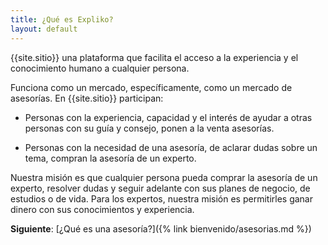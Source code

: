 ```yaml
---
title: ¿Qué es Expliko?
layout: default
---
```

<style>
table {
    width:100%;
}
</style>

{{site.sitio}} una plataforma que facilita el acceso a la experiencia y el conocimiento humano a cualquier persona.

Funciona como un mercado, específicamente, como un mercado de asesorías. En {{site.sitio}} participan:

 - Personas con la experiencia, capacidad y el interés de ayudar a otras personas con su guía y consejo, ponen a la venta asesorías.
  
 - Personas con la necesidad de una asesoría, de aclarar dudas sobre un tema, compran la asesoría de un experto.
 
 Nuestra misión es que cualquier persona pueda comprar la asesoría de un experto, resolver dudas y seguir adelante con sus planes de negocio, de estudios o de vida. 
 Para los expertos, nuestra misión es permitirles ganar dinero con sus conocimientos y experiencia.

**Siguiente**: [¿Qué es una asesoría?]({% link bienvenido/asesorias.md %})
 
 
 
 
 




